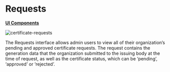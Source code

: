 # Requests
[**UI Components**](https://github.com/energywebfoundation/origin/tree/master/packages/ui/libs/certificate/view/src/pages/RequestsPage)

![certificate-requests](../images/certificates/certificate-requests.png)

The Requests interface allows admin users to view all of their organization’s pending and approved certificate requests. The request contains the generation data that the organization submitted to the issuing body at the time of request, as well as the certificate status, which can be ‘pending’, ‘approved’ or ‘rejected’.
